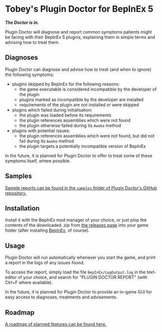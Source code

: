 # Tobey's Plugin Doctor for BepInEx 5

_**The Doctor is in.**_

Plugin Doctor will diagnose and report common symptoms patients might be facing with their BepInEx 5 plugins,
explaining them in simple terms and advising how to treat them.

## Diagnoses

Plugin Doctor can diagnose and advise how to treat (and when to ignore) the following symptoms:

-   plugins skipped by BepInEx for the following reasons:
    -   the game executable is considered incompatible by the developer of the plugin
    -   plugins marked as incompatible by the developer are installed
    -   requirements of the plugin are not installed or were skipped
-   plugins which failed during initialisation:
    -   the plugin was loaded before its requirements
    -   the plugin references assemblies which were not found
    -   the plugin otherwise failed during its `Awake` method
-   plugins with potential issues:
    -   the plugin references assemblies which were not found, but did not fail during its `Awake` method
    -   the plugin targets a potentially incompatible version of BepInEx

In the future, it is planned for Plugin Doctor to offer to treat some of these symptoms itself, where possible.

## Samples

[Sample reports can be found in the `samples` folder of Plugin Doctor's GitHub repository.](https://github.com/toebeann/Tobey.PluginDoctor/tree/main/samples)

## Installation

Install it with the BepInEx mod manager of your choice, or just plop the contents of the downloaded .zip from
[the releases page](https://github.com/toebeann/Tobey.PluginDoctor/releases) into your game folder (after installing
[BepInEx](https://github.com/BepInEx/BepInEx), of course).

## Usage

Plugin Doctor will run automatically whenever you start the game, and print a report in the logs of any issues found.

To access the report, simply load the file `BepInEx/LogOutput.log` in the text-editor of your choice, and search for
"PLUGIN DOCTOR REPORT" (with Ctrl+F where available).

In the future, it is planned for Plugin Doctor to provide an in-game GUI for easy access to diagnoses, treatments and
advisements.

## Roadmap

[A roadmap of planned features can be found here.](https://github.com/toebeann/Tobey.PluginDoctor/blob/main/ROADMAP.md)
